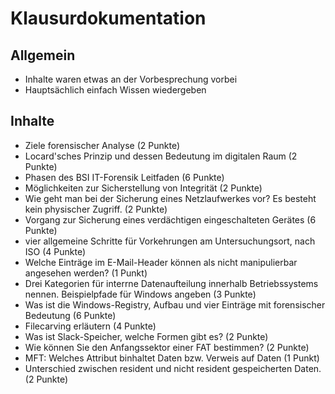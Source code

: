 # Klausurdokumentation

## Allgemein

- Inhalte waren etwas an der Vorbesprechung vorbei
- Hauptsächlich einfach Wissen wiedergeben

## Inhalte

- Ziele forensischer Analyse (2 Punkte)
- Locard'sches Prinzip und dessen Bedeutung im digitalen Raum (2 Punkte)
- Phasen des BSI IT-Forensik Leitfaden (6 Punkte)
- Möglichkeiten zur Sicherstellung von Integrität (2 Punkte)
- Wie geht man bei der Sicherung eines Netzlaufwerkes vor? Es besteht kein physischer Zugriff. (2 Punkte)
- Vorgang zur Sicherung eines verdächtigen eingeschalteten Gerätes (6 Punkte)
- vier allgemeine Schritte für Vorkehrungen am Untersuchungsort, nach ISO (4 Punkte)
- Welche Einträge im E-Mail-Header können als nicht manipulierbar angesehen werden? (1 Punkt)
- Drei Kategorien für interrne Datenaufteilung innerhalb Betriebssystems nennen. Beispielpfade für Windows angeben (3 Punkte)
- Was ist die Windows-Registry, Aufbau und vier Einträge mit forensischer Bedeutung (6 Punkte)
- Filecarving erläutern (4 Punkte)
- Was ist Slack-Speicher, welche Formen gibt es? (2 Punkte)
- Wie können Sie den Anfangssektor einer FAT bestimmen? (2 Punkte)
- MFT: Welches Attribut binhaltet Daten bzw. Verweis auf Daten (1 Punkt)
- Unterschied zwischen resident und nicht resident gespeicherten Daten. (2 Punkte)
